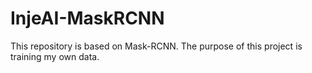# InjeAI-MaskRCNN
This repository is based on Mask-RCNN. The purpose of this project is training my own data.
